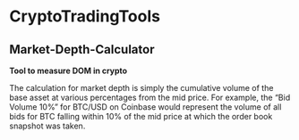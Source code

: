 # CryptoTradingTools

## Market-Depth-Calculator
**Tool to measure DOM in crypto**

The calculation for market depth is simply the cumulative volume of the base asset at various percentages from the 
mid price. For example, the “Bid Volume 10%” for BTC/USD on Coinbase would represent the volume of all bids for BTC 
falling within 10% of the mid price at which the order book snapshot was taken.
